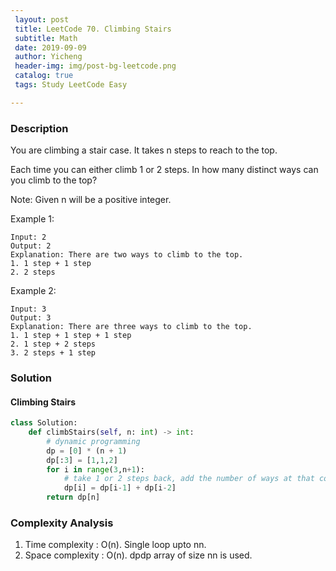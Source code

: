 ```yaml
--- 
 layout: post
 title: LeetCode 70. Climbing Stairs
 subtitle: Math
 date: 2019-09-09
 author: Yicheng
 header-img: img/post-bg-leetcode.png
 catalog: true
 tags: Study LeetCode Easy

---
```


### Description

You are climbing a stair case. It takes n steps to reach to the top.

Each time you can either climb 1 or 2 steps. In how many distinct ways can you climb to the top?

Note: Given n will be a positive integer.

Example 1:
```
Input: 2
Output: 2
Explanation: There are two ways to climb to the top.
1. 1 step + 1 step
2. 2 steps
```
Example 2:
```
Input: 3
Output: 3
Explanation: There are three ways to climb to the top.
1. 1 step + 1 step + 1 step
2. 1 step + 2 steps
3. 2 steps + 1 step
```

### Solution

#### Climbing Stairs

```python
class Solution:
    def climbStairs(self, n: int) -> int:
        # dynamic programming
        dp = [0] * (n + 1)
        dp[:3] = [1,1,2]
        for i in range(3,n+1):
            # take 1 or 2 steps back, add the number of ways at that condition
            dp[i] = dp[i-1] + dp[i-2]
        return dp[n]
```

### Complexity Analysis

1. Time complexity : O(n). Single loop upto nn.
2. Space complexity : O(n). dpdp array of size nn is used.
